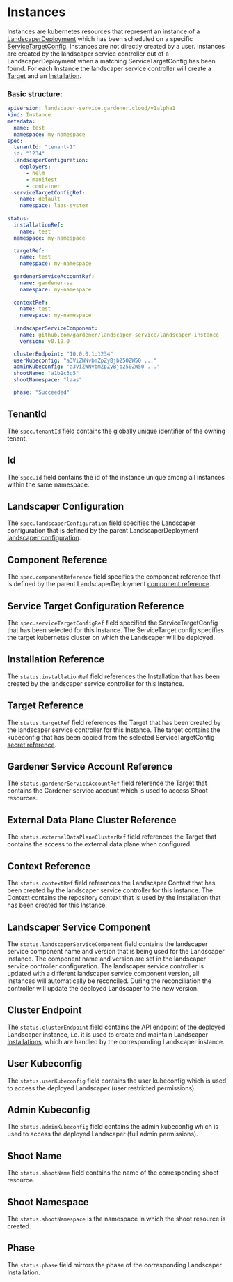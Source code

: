 <!--
SPDX-FileCopyrightText: 2022 "SAP SE or an SAP affiliate company and Gardener contributors"

SPDX-License-Identifier: Apache-2.0
-->

# Instances

Instances are kubernetes resources that represent an instance of a [LandscaperDeployment](LandscaperDeployments.md) which has been scheduled on a specific [ServiceTargetConfig](ServiceTargetConfigs.md).
Instances are not directly created by a user. Instances are created by the landscaper service controller out of a LandscaperDeployment when a matching ServiceTargetConfig has been found.
For each Instance the landscaper service controller will create a [Target](https://github.com/gardener/landscaper/blob/master/docs/technical/target_types.md) and an [Installation](https://github.com/gardener/landscaper/blob/master/docs/usage/Installations.md).

### Basic structure:

```yaml
apiVersion: landscaper-service.gardener.cloud/v1alpha1
kind: Instance
metadata:
  name: test
  namespace: my-namespace
spec:
  tenantId: "tenant-1"
  id: "1234"
  landscaperConfiguration:
    deployers:
      - helm
      - manifest
      - container
  serviceTargetConfigRef:
    name: default
    namespace: laas-system
    
status:
  installationRef:
    name: test
  namespace: my-namespace

  targetRef:
    name: test
    namespace: my-namespace
    
  gardenerServiceAccountRef:
    name: gardener-sa
    namespace: my-namespace
    
  contextRef:
    name: test
    namespace: my-namespace
    
  landscaperServiceComponent:
    name: github.com/gardener/landscaper-service/landscaper-instance
    version: v0.19.0

  clusterEndpoint: "10.0.0.1:1234"
  userKubeconfig: "a3ViZWNvbmZpZyBjb250ZW50 ..."
  adminKubeconfig: "a3ViZWNvbmZpZyBjb250ZW50 ..."
  shootName: "a1b2c3d5"
  shootNamespace: "laas"

  phase: "Succeeded"
```

## TenantId

The `spec.tenantId` field contains the globally unique identifier of the owning tenant.

## Id

The `spec.id` field contains the id of the instance unique among all instances within the same namespace.

## Landscaper Configuration

The `spec.landscaperConfiguration` field specifies the Landscaper configuration that is defined by the parent LandscaperDeployment [landscaper configuration](LandscaperDeployments.md#landscaper-configuration).

## Component Reference

The `spec.componentReference` field specifies the component reference that is defined by the parent LandscaperDeployment [component reference](LandscaperDeployments.md#component-reference).

## Service Target Configuration Reference

The `spec.serviceTargetConfigRef` field specified the ServiceTargetConfig that has been selected for this Instance. 
The ServiceTarget config specifies the target kubernetes cluster on which the Landscaper will be deployed.

## Installation Reference

The `status.installationRef` field references the Installation that has been created by the landscaper service controller for this Instance.

## Target Reference

The `status.targetRef` field references the Target that has been created by the landscaper service controller for this Instance.
The target contains the kubeconfig that has been copied from the selected ServiceTargetConfig [secret reference](ServiceTargetConfigs.md#secret-reference).

##  Gardener Service Account Reference

The `status.gardenerServiceAccountRef` field reference the Target that contains the Gardener service account which is used to access Shoot resources.

## External Data Plane Cluster Reference

The `status.externalDataPlaneClusterRef` field references the Target that contains the access to the external data plane when configured.

## Context Reference

The `status.contextRef` field references the Landscaper Context that has been created by the landscaper service controller for this Instance.
The Context contains the repository context that is used by the Installation that has been created for this Instance.

## Landscaper Service Component

The `status.landscaperServiceComponent` field contains the landscaper service component name and version that is being used for the Landscaper instance.
The component name and version are set in the landscaper service controller configuration. 
The landscaper service controller is updated with a different landscaper service component version, all Instances will automatically be reconciled.
During the reconciliation the controller will update the deployed Landscaper to the new version.

## Cluster Endpoint

The `status.clusterEndpoint` field contains the API endpoint of the deployed Landscaper instance, i.e. it is used to
create and maintain Landscaper [Installations](https://github.com/gardener/landscaper/blob/master/docs/usage/Installations.md), 
which are handled by the corresponding Landscaper instance.

## User Kubeconfig

The `status.userKubeconfig` field contains the user kubeconfig which is used to access the deployed Landscaper (user restricted permissions).

## Admin Kubeconfig

The `status.adminKubeconfig` field contains the admin kubeconfig which is used to access the deployed Landscaper (full admin permissions).

## Shoot Name

The `status.shootName` field contains the name of the corresponding shoot resource.

## Shoot Namespace

The `status.shootNamespace` is the namespace in which the shoot resource is created.

## Phase

The `status.phase` field mirrors the phase of the corresponding Landscaper Installation.
